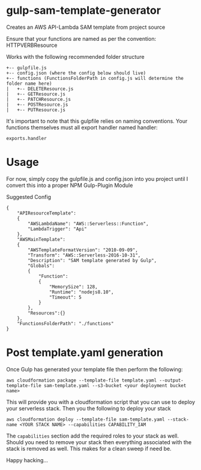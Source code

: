 # gulp-sam-template-generator
Creates an AWS API-Lambda SAM template from project source

Ensure that your functions are named as per the convention:
HTTPVERBResource

Works with the following recommended folder structure
```
+-- gulpfile.js
+-- config.json (where the config below should live)
+-- functions (FunctionsFolderPath in config.js will determine the folder name here)
|   +-- DELETEResource.js
|   +-- GETResource.js
|   +-- PATCHResource.js
|   +-- POSTResource.js
|   +-- PUTResource.js
```

It's important to note that this gulpfile relies on naming conventions. Your functions themselves must all export handler named handler:

```
exports.handler
```

# Usage
For now, simply copy the gulpfile.js and config.json into you project until I convert this into a proper NPM Gulp-Plugin Module

Suggested Config
```
{
    "APIResourceTemplate":
    {
        "AWSLambdaName": "AWS::Serverless::Function",
        "LambdaTrigger": "Api"
    },
    "AWSMainTemplate": 
    {
        "AWSTemplateFormatVersion": "2010-09-09",
        "Transform": "AWS::Serverless-2016-10-31",
        "Description": "SAM template generated by Gulp",
        "Globals":
        {
            "Function":
            {
                "MemorySize": 128,
                "Runtime": "nodejs8.10",
                "Timeout": 5
            }
        },
        "Resources":{}
    },
    "FunctionsFolderPath": "./functions"
}
```
# Post template.yaml generation
Once Gulp has generated your template file then perform the following:
```
aws cloudformation package --template-file template.yaml --output-template-file sam-template.yaml --s3-bucket <your deployment bucket name>
```
This will provide you with a cloudformation script that you can use to deploy your serverless stack. Then you the following to deploy your stack

```
aws cloudformation deploy --template-file sam-template.yaml --stack-name <YOUR STACK NAME> --capabilities CAPABILITY_IAM
```
The ```capabilities``` section add the required roles to your stack as well. Should you need to remove your stack then everything associated with the stack is removed as well. This makes for a clean sweep if need be.

Happy hacking...
